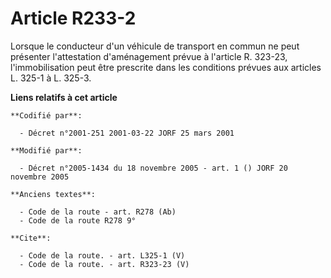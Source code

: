 # Article R233-2

Lorsque le conducteur d'un véhicule de transport en commun ne peut présenter l'attestation d'aménagement prévue à l'article
R. 323-23, l'immobilisation peut être prescrite dans les conditions prévues aux articles L. 325-1 à L. 325-3.

**Liens relatifs à cet article**

	**Codifié par**:

	  - Décret n°2001-251 2001-03-22 JORF 25 mars 2001

	**Modifié par**:

	  - Décret n°2005-1434 du 18 novembre 2005 - art. 1 () JORF 20 novembre 2005

	**Anciens textes**:

	  - Code de la route - art. R278 (Ab)
	  - Code de la route R278 9°

	**Cite**:

	  - Code de la route. - art. L325-1 (V)
	  - Code de la route. - art. R323-23 (V)
